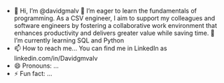 - 👋 Hi, I’m @davidgmalv
👀 I’m eager to learn the fundamentals of programming. As a CSV engineer, I aim to support my colleagues and software engineers by fostering a collaborative work environment that enhances productivity and delivers greater value while saving time.
🌱 I’m currently learning SQL and Python
- 📫 How to reach me... You can find me in LinkedIn as linkedin.com/in/Davidgmvalv
- 😄 Pronouns: ...
- ⚡ Fun fact: ...
